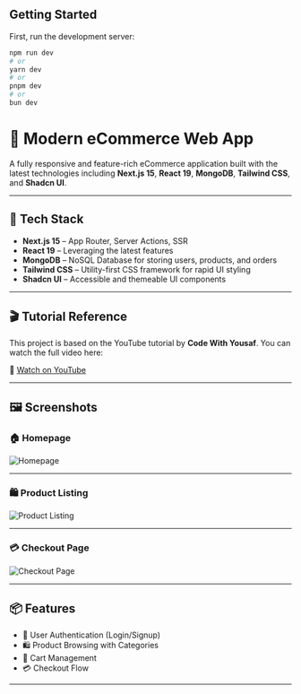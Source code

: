 
## Getting Started

First, run the development server:

```bash
npm run dev
# or
yarn dev
# or
pnpm dev
# or
bun dev
```

# 🛒 Modern eCommerce Web App

A fully responsive and feature-rich eCommerce application built with the latest technologies including **Next.js 15**, **React 19**, **MongoDB**, **Tailwind CSS**, and **Shadcn UI**.

---

## 🚀 Tech Stack

- **Next.js 15** – App Router, Server Actions, SSR
- **React 19** – Leveraging the latest features
- **MongoDB** – NoSQL Database for storing users, products, and orders
- **Tailwind CSS** – Utility-first CSS framework for rapid UI styling
- **Shadcn UI** – Accessible and themeable UI components

---

## 🎬 Tutorial Reference

This project is based on the YouTube tutorial by **Code With Yousaf**. You can watch the full video here:

🔗 [Watch on YouTube](https://www.youtube.com/watch?v=s6bJbikLnKM&t=22852s)

---

## 🖼️ Screenshots

### 🏠 Homepage
![Homepage](./public/images/homepage.png)

---

### 🛍️ Product Listing
![Product Listing](./public/images/products.png)

---

### 💳 Checkout Page
![Checkout Page](./public/images/checkout.png)

---

## 📦 Features

- 🔐 User Authentication (Login/Signup)
- 🛍️ Product Browsing with Categories
- 🧺 Cart Management
- 💳 Checkout Flow

---

